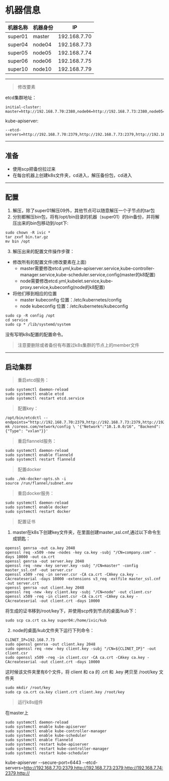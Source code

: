 # 机器信息

|机器名称|机器身份|IP|
|---|---|---|
|super01|master|192.168.7.70|
|super04|node04|192.168.7.73|
|super05|node05|192.168.7.74|
|super06|node06|192.168.7.75|
|super10|node10|192.168.7.79|

___
>修改要素 

etcd集群地址：  
```
initial-cluster: master=http://192.168.7.70:2380,node04=http://192.168.7.73:2380,node05=http://192.168.7.74:2380,node06=http://192.168.7.75:2380,node10=http://192.168.7.79:2380
```

kube-apiserver:  
```
--etcd-servers=http://192.168.7.70:2379,http://192.168.7.73:2379,http://192.168.7.74:2379,http://192.168.7.75:2379,http://192.168.7.79:2379
```
___
## 准备
* 使用scp把备份拉过来
* 在每台机器上创建k8s文件夹，cd进入，解压备份包，cd进入
___

## 配置
1. 解压，除了super01解压09外，其他节点可以随意解压一个子节点的tar包
2. 分别都解压bin包，将有/opt/bin目录的机器（super01）的bin备份，并将解压出来的bin包移动到/opt下:
```
sudo chown -R ivic *
tar zxvf bin.tar.gz
mv bin /opt
```
3. 解压出来的配置文件操作步骤：
* 修改所有的配置文件(修改要素在上面)
    * master需要修改etcd.yml,kube-apiserver.service,kube-controller-manager.service,kube-scheduler.service,config(master的k8配置)
    * node需要修改etcd.yml,kubelet.service,kube-proxy.service,kubeconfig(node的k8配置)
* 将他们移到相应的位置
    * master kubeconfig 位置：/etc/kubernetes/config
    * node kubeconfig   位置：/etc/kubernetes/kubeconfig
```
sudo cp -R config /opt
cd service
sudo cp * /lib/systemd/system
```
没有写明k8s配置的配置命令。  
> 注意要删除或者备份有布置过k8s集群的节点上的member文件
___

## 启动集群
> 重启etcd服务：
```
sudo systemctl daemon-reload
sudo systemctl enable etcd
sudo systemctl restart etcd.service
```
> 配置key：
```
/opt/bin/etcdctl --endpoints="http://192.168.7.70:2379,http://192.168.7.73:2379,http://192.168.7.74:2379,http://192.168.7.75:2379,http://192.168.7.79:2379," mk /coreos.com/network/config \ '{"Network":"10.1.0.0/16", "Backend": {"Type": "vxlan"}}'
```
> 重启flanneld服务：
```
sudo systemctl daemon-reload
sudo systemctl enable flanneld
sudo systemctl restart flanneld
```

> 配置docker
```
sudo ./mk-docker-opts.sh -i
source /run/flannel/subnet.env
```

> 重启docker服务：
```
sudo systemctl daemon-reload
sudo systemctl enable docker
sudo systemctl restart docker
```

> 配置证书

1. master在k8s下创建key文件夹，在里面创建master_ssl.cnf,通过以下命令生成钥匙：
```
openssl genrsa -out ca.key 2048
openssl req -x509 -new -nodes -key ca.key -subj "/CN=company.com" -days 10000 -out ca.crt
openssl genrsa -out server.key 2048
openssl req -new -key server.key -subj "/CN=master" -config master_ssl.cnf -out server.csr
openssl x509 -req -in server.csr -CA ca.crt -CAkey ca.key -CAcreateserial -days 10000 -extensions v3_req -extfile master_ssl.cnf -out server.crt
openssl genrsa -out client.key 2048
openssl req -new -key client.key -subj "/CN=node" -out client.csr
openssl x509 -req -in client.csr -CA ca.crt -CAkey ca.key -CAcreateserial -out client.crt -days 10000
```
将生成的证书移到/root/key下，并使用scp传到节点的桌面/kub下：
```
sudo scp ca.crt ca.key super04:/home/ivic/kub
```
2. node的桌面/kub文件夹下运行下列命令：
```
CLINET_IP=192.168.7.73
sudo openssl genrsa -out client.key 2048
sudo openssl req -new -key client.key -subj "/CN=${CLINET_IP}" -out client.csr
sudo openssl x509 -req -in client.csr -CA ca.crt -CAkey ca.key -CAcreateserial -out client.crt -days 10000
```
这时候该文件夹里有6个文件，将 client 和 ca 的 .crt 和 .key 拷贝至 /root/key 文件夹
```
sudo mkdir /root/key
sudo cp ca.crt ca.key client.crt client.key /root/key
```

> 运行k8s组件

在master上
```
sudo systemctl daemon-reload
sudo systemctl enable kube-apiserver
sudo systemctl enable kube-controller-manager
sudo systemctl enable kube-scheduler
sudo systemctl enable flanneld
sudo systemctl restart kube-apiserver
sudo systemctl restart kube-controller-manager
sudo systemctl restart kube-scheduler
```
kube-apiserver --secure-port=6443 --etcd-servers=http://192.168.7.70:2379,http://192.168.7.73:2379,http://192.168.7.74:2379,http://
